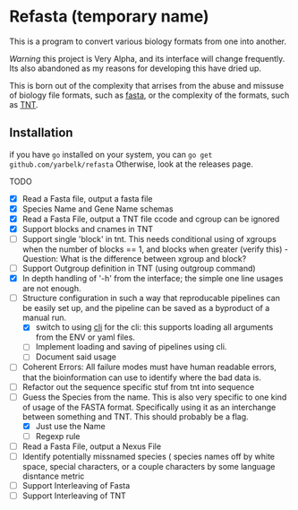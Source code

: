 # Refasta (temporary name)

This is a program to convert various biology formats from one into another.

*Warning* this project is Very Alpha, and its interface will change frequently.
Its also abandoned as my reasons for developing this have dried up.

This is born out of the complexity that arrises from the abuse and missuse of
biology file formats, such as [fasta](https://en.wikipedia.org/wiki/FASTA),
or the complexity of the formats, such as [TNT](http://www.lillo.org.ar/phylogeny/tnt/).


## Installation

if you have `go` installed on your system, you can `go get github.com/yarbelk/refasta`
Otherwise, look at the releases page.

TODO

- [x] Read a Fasta file, output a fasta file
- [x] Species Name and Gene Name schemas
- [x] Read a Fasta File, output a TNT file
      ccode and cgroup can be ignored
- [x] Support blocks and cnames in TNT
- [ ] Support single 'block' in tnt. This needs conditional using of xgroups
      when the number of blocks  == 1, and blocks when greater (verify this)
      - Question: What is the difference between xgroup and block?
- [ ] Support Outgroup definition in TNT (using outgroup command)
- [x] In depth handling of '-h' from the interface; the simple one line usages
      are not enough.
- [ ] Structure configuration in such a way that reproducable pipelines can be
      easily set up, and the pipeline can be saved as a byproduct of a manual
      run.
  - [x] switch to using [cli](https://github.com/urfave/cli) for the cli: this
        supports loading all arguments from the ENV or yaml files.
  - [ ] Implement loading and saving of pipelines using cli.
  - [ ] Document said usage
- [ ] Coherent Errors: All failure modes must have human readable errors, that
      the bioinformation can use to identify where the bad data is.
- [ ] Refactor out the sequence specific stuf from tnt into sequence
- [ ] Guess the Species from the name. This is also very specific to one
      kind of usage of the FASTA format.  Specifically using it as an interchange
      between something and TNT.  This should probably be a flag.
  - [x] Just use the Name
  - [ ] Regexp rule
- [ ] Read a Fasta File, output a Nexus File
- [ ] Identify potentially missnamed species ( species names off by
      white space, special characters, or a couple characters
      by some language disntance metric
- [ ] Support Interleaving of Fasta
- [ ] Support Interleaving of TNT
